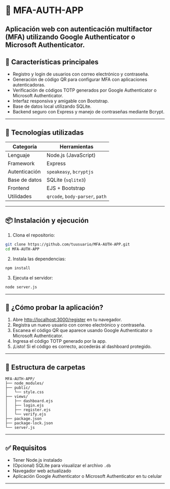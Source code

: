 # 🔐 MFA-AUTH-APP

Aplicación web con autenticación multifactor (MFA) utilizando Google Authenticator o Microsoft Authenticator.  
---

## 🚀 Características principales

- Registro y login de usuarios con correo electrónico y contraseña.
- Generación de código QR para configurar MFA con aplicaciones autenticadoras.
- Verificación de códigos TOTP generados por Google Authenticator o Microsoft Authenticator.
- Interfaz responsiva y amigable con Bootstrap.
- Base de datos local utilizando SQLite.
- Backend seguro con Express y manejo de contraseñas mediante Bcrypt.

---

## 🧰 Tecnologías utilizadas

| Categoría     | Herramientas                      |
|---------------|-----------------------------------|
| Lenguaje      | Node.js (JavaScript)              |
| Framework     | Express                           |
| Autenticación | `speakeasy`, `bcryptjs`           |
| Base de datos | SQLite (`sqlite3`)                |
| Frontend      | EJS + Bootstrap                   |
| Utilidades    | `qrcode`, `body-parser`, `path`   |

---

## 📦 Instalación y ejecución

1. Clona el repositorio:

```bash
git clone https://github.com/tuusuario/MFA-AUTH-APP.git
cd MFA-AUTH-APP

````

2. Instala las dependencias:

```bash
npm install
```

3. Ejecuta el servidor:

```bash
node server.js
```

---

## 🧪 ¿Cómo probar la aplicación?

1. Abre [http://localhost:3000/register](http://localhost:3000/register) en tu navegador.
2. Registra un nuevo usuario con correo electrónico y contraseña.
3. Escanea el código QR que aparece usando Google Authenticator o Microsoft Authenticator.
4. Ingresa el código TOTP generado por la app.
5. ¡Listo! Si el código es correcto, accederás al dashboard protegido.

---

## 📁 Estructura de carpetas

```
MFA-AUTH-APP/
├── node_modules/
├── public/
│   └── style.css
├── views/
│   ├── dashboard.ejs
│   ├── login.ejs
│   ├── register.ejs
│   └── verify.ejs
├── package.json
├── package-lock.json
└── server.js
```

---

## ✅ Requisitos

* Tener Node.js instalado
* (Opcional) SQLite para visualizar el archivo `.db`
* Navegador web actualizado
* Aplicación Google Authenticator o Microsoft Authenticator en tu celular

---

